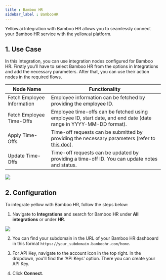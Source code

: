 ```yaml
---
title : Bamboo HR
sidebar_label : BambooHR
---
```




Yellow.ai Integration with Bamboo HR allows you to seamlessly connect your Bamboo HR service with the yellow.ai platform.



## 1. Use Case
In this integration, you can use integration nodes configured for Bamboo HR. Firstly you'll have to select Bamboo HR from the options in Integrations and add the necessary parameters. After that, you can use their action nodes in the required flows.



| Node Name |  Functionality |
| -------- | -------- | 
| Fetch Employee Information   | Employee information can be fetched by providing the employee ID.  |
|    Fetch Employee Time-Offs   | Employee time-offs can be fetched using employee ID, start date, and end date (date range in YYYY-MM-DD format).    |
| Apply Time-Offs    | Time-off requests can be submitted by providing the necessary parameters (refer to [this doc](https://documentation.bamboohr.com/reference/time-off-add-a-time-off-request-1)).    |
| Update Time-Offs | Time-off requests can be updated by providing a time-off ID. You can update notes and status. |


![](https://cdn.yellowmessenger.com/NzzrjkOBWe8L1669034213426.png)


## 2. Configuration

To integrate yellow with Bamboo HR, follow the steps below: 


1. Navigate to **Integrations** and search for Bamboo HR under **All integrations** or under **HR**.

![](https://cdn.yellowmessenger.com/co5MChEIFkcs1669034212905.png)

2. You can find your subdomain in the URL of your Bamboo HR dashboard in this format ```https://your_subdomain.bamboohr.com/home```.

3. For API Key, navigate to the account icon in the top right. In the dropdown, you'll find the 'API Keys' option. There you can create your API Key.

4. Click **Connect**.
